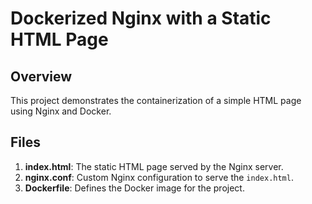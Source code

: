 # Dockerized Nginx with a Static HTML Page

## Overview
This project demonstrates the containerization of a simple HTML page using Nginx and Docker.

## Files
1. **index.html**: The static HTML page served by the Nginx server.
2. **nginx.conf**: Custom Nginx configuration to serve the `index.html`.
3. **Dockerfile**: Defines the Docker image for the project.
